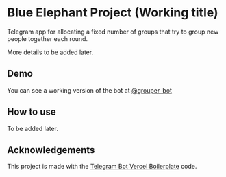 # Blue Elephant Project (Working title)

Telegram app for allocating a fixed number of groups that try to group new people together each round.

More details to be added later.

## Demo

You can see a working version of the bot at [@grouper_bot](https://t.me/grouper123_bot)

## How to use

To be added later.

## Acknowledgements

This project is made with the [Telegram Bot Vercel Boilerplate](https://github.com/sollidy/telegram-bot-vercel-boilerplate) code.

